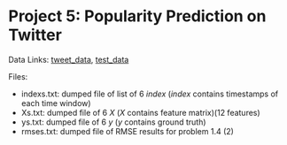 # Project 5: Popularity Prediction on Twitter

Data Links: [tweet_data](https://ucla.box.com/s/k0elnqs973psq5wu7shynfo7fetvt2eh), [test_data](https://ucla.box.com/s/bqbdmvp1d4s64ycbgocteuhgjtit2427)

Files:

- indexs.txt: dumped file of list of 6 *index* (*index* contains timestamps of each time window)
- Xs.txt: dumped file of 6 *X* (*X* contains feature matrix)(12 features)
- ys.txt: dumped file of 6 *y* (*y* contains ground truth)
- rmses.txt: dumped file of RMSE results for problem 1.4 (2)

